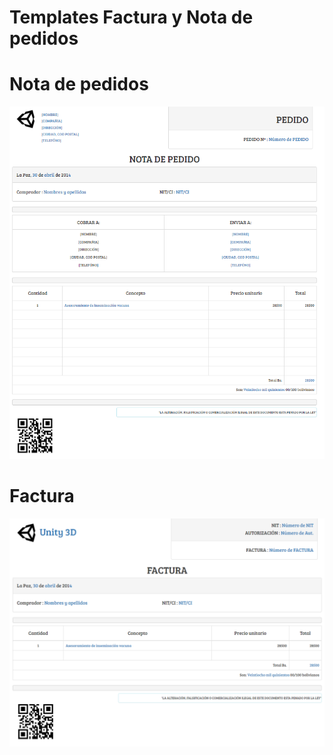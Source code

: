 # Templates Factura y Nota de pedidos


# Nota de pedidos

![](image/screennota.png)




# Factura

![](image/screenfactura.png)
